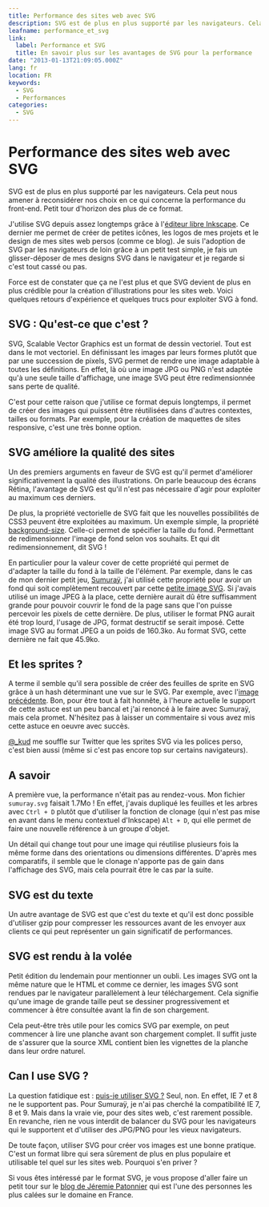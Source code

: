 ```yaml
---
title: Performance des sites web avec SVG
description: SVG est de plus en plus supporté par les navigateurs. Cela peut nous amener à reconsidérer nos choix en ce qui concerne la performance du front-end. Petit tour d'horizon des plus de ce format.
leafname: performance_et_svg
link:
  label: Performance et SVG
  title: En savoir plus sur les avantages de SVG pour la performance
date: "2013-01-13T21:09:05.000Z"
lang: fr
location: FR
keywords:
  - SVG
  - Performances
categories:
  - SVG
---
```


# Performance des sites web avec SVG

SVG est de plus en plus supporté par les navigateurs. Cela peut nous amener à reconsidérer nos choix en ce qui concerne la performance du front-end. Petit tour d'horizon des plus de ce format.

J'utilise SVG depuis assez longtemps grâce à l'[éditeur libre Inkscape](https://inkscape.org "Télécharger Inkscape"). Ce dernier me permet de créer de petites icônes, les logos de mes projets et le design de mes sites web persos (comme ce blog). Je suis l'adoption de SVG par les navigateurs de loin grâce à un petit test simple, je fais un glisser-déposer de mes designs SVG dans le navigateur et je regarde si c'est tout cassé ou pas.

Force est de constater que ça ne l'est plus et que SVG devient de plus en plus crédible pour la création d'illustrations pour les sites web. Voici quelques retours d'expérience et quelques trucs pour exploiter SVG à fond.

## SVG : Qu'est-ce que c'est ?

SVG, Scalable Vector Graphics est un format de dessin vectoriel. Tout est dans le mot vectoriel. En définissant les images par leurs formes plutôt que par une succession de pixels, SVG permet de rendre une image adaptable à toutes les définitions. En effet, là où une image JPG ou PNG n'est adaptée qu'à une seule taille d'affichage, une image SVG peut être redimensionnée sans perte de qualité.

C'est pour cette raison que j'utilise ce format depuis longtemps, il permet de créer des images qui puissent être réutilisées dans d'autres contextes, tailles ou formats. Par exemple, pour la création de maquettes de sites responsive, c'est une très bonne option.

## SVG améliore la qualité des sites

Un des premiers arguments en faveur de SVG est qu'il permet d'améliorer significativement la qualité des illustrations. On parle beaucoup des écrans Rétina, l'avantage de SVG est qu'il n'est pas nécessaire d'agir pour exploiter au maximum ces derniers.

De plus, la propriété vectorielle de SVG fait que les nouvelles possibilités de CSS3 peuvent être exploitées au maximum. Un exemple simple, la propriété [background-size](https://developer.mozilla.org/fr/docs/CSS/background-size "En savoir plus sur cette propriété"). Celle-ci permet de spécifier la taille du fond. Permettant de redimensionner l'image de fond selon vos souhaits. Et qui dit redimensionnement, dit SVG !

En particulier pour la valeur cover de cette propriété qui permet de d'adapter la taille du fond à la taille de l'élément. Par exemple, dans le cas de mon dernier petit jeu, [Sumuraÿ](http://sumuray.insertafter.com/ "Visiter le site de Sumuraÿ"), j'ai utilisé cette propriété pour avoir un fond qui soit complètement recouvert par cette [petite image SVG](http://sumuray.insertafter.com/www/images/samurai.svg "Voir l'image en question"). Si j'avais utilisé un image JPEG à la place, cette dernière aurait dû être suffisamment grande pour pouvoir couvrir le fond de la page sans que l'on puisse percevoir les pixels de cette dernière. De plus, utiliser le format PNG aurait été trop lourd, l'usage de JPG, format destructif se serait imposé. Cette image SVG au format JPEG a un poids de 160.3ko. Au format SVG, cette dernière ne fait que 45.9ko.

## Et les sprites ?

A terme il semble qu'il sera possible de créer des feuilles de sprite en SVG grâce à un hash déterminant une vue sur le SVG. Par exemple, avec l'[image précédente](http://sumuray.insertafter.com/images/samurai.svg#svgView%28viewBox%28600,800,200,250%29%29 "Voir un vue de l'image"). Bon, pour être tout à fait honnête, à l'heure actuelle le support de cette astuce est un peu bancal et j'ai renoncé à le faire avec Sumuraÿ, mais cela promet. N'hésitez pas à laisser un commentaire si vous avez mis cette astuce en oeuvre avec succès.

[@\_kud](https://github.com/kud "Voir son profil GitHub") me souffle sur Twitter que les sprites SVG via les polices perso, c'est bien aussi (même si c'est pas encore top sur certains navigateurs).

## A savoir

A première vue, la performance n'était pas au rendez-vous. Mon fichier `sumuray.svg` faisait 1.7Mo ! En effet, j'avais dupliqué les feuilles et les arbres avec `Ctrl + D` plutôt que d'utiliser la fonction de clonage (qui n'est pas mise en avant dans le menu contextuel d'Inkscape) `Alt + D`, qui elle permet de faire une nouvelle référence à un groupe d'objet.

Un détail qui change tout pour une image qui réutilise plusieurs fois la même forme dans des orientations ou dimensions différentes. D'après mes comparatifs, il semble que le clonage n'apporte pas de gain dans l'affichage des SVG, mais cela pourrait être le cas par la suite.

## SVG est du texte

Un autre avantage de SVG est que c'est du texte et qu'il est donc possible d'utiliser gzip pour compresser les ressources avant de les envoyer aux clients ce qui peut représenter un gain significatif de performances.

## SVG est rendu à la volée

Petit édition du lendemain pour mentionner un oubli. Les images SVG ont la même nature que le HTML et comme ce dernier, les images SVG sont rendues par le navigateur parallèlement à leur téléchargement. Cela signifie qu'une image de grande taille peut se dessiner progressivement et commencer à être consultée avant la fin de son chargement.

Cela peut-être très utile pour les comics SVG par exemple, on peut commencer à lire une planche avant son chargement complet. Il suffit juste de s'assurer que la source XML contient bien les vignettes de la planche dans leur ordre naturel.

## Can I use SVG ?

La question fatidique est : [puis-je utiliser SVG ?](http://caniuse.com/svg "Voir les navigateurs qui supportent SVG") Seul, non. En effet, IE 7 et 8 ne le supportent pas. Pour Sumuraÿ, je n'ai pas cherché la compatibilité IE 7, 8 et 9\. Mais dans la vraie vie, pour des sites web, c'est rarement possible. En revanche, rien ne vous interdit de balancer du SVG pour les navigateurs qui le supportent et d'utiliser des JPG/PNG pour les vieux navigateurs.

De toute façon, utiliser SVG pour créer vos images est une bonne pratique. C'est un format libre qui sera sûrement de plus en plus populaire et utilisable tel quel sur les sites web. Pourquoi s'en priver ?

Si vous êtes intéressé par le format SVG, je vous propose d'aller faire un petit tour sur le [blog de Jéremie Patonnier](http://jeremie.patonnier.net/tag/SVG "Voir ses articles à propos de SVG sur son blog") qui est l'une des personnes les plus calées sur le domaine en France.
